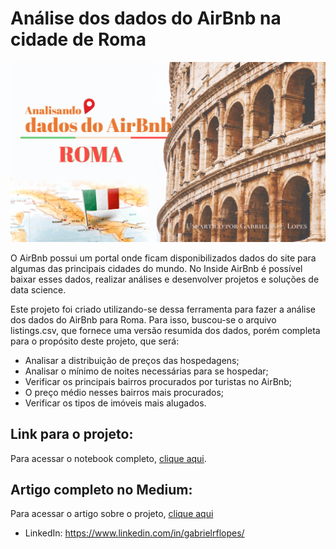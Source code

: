 # Análise dos dados do AirBnb na cidade de Roma

<p align="center">
  <img src="Facebook post - 3capa (1).png" >
</p>

O AirBnb possui um portal onde ficam disponibilizados dados do site para algumas das principais cidades do mundo. No Inside AirBnb é possível baixar esses dados, realizar análises e desenvolver projetos e soluções de data science.

Este projeto foi criado utilizando-se dessa ferramenta para fazer a análise dos dados do AirBnb para Roma. Para isso, buscou-se o arquivo listings.csv, que fornece uma versão resumida dos dados, porém completa para o propósito deste projeto, que será:

* Analisar a distribuição de preços das hospedagens;
* Analisar o mínimo de noites necessárias para se hospedar;
* Verificar os principais bairros procurados por turistas no AirBnb;
* O preço médio nesses bairros mais procurados;
* Verificar os tipos de imóveis mais alugados.

## Link para o projeto:

Para acessar o notebook completo, [clique aqui](https://github.com/gabrielrflopes/Rome_Airbnb_Data_Analysis/blob/main/Analisando_os_Dados_do_AirBnb_Roma.ipynb).

## Artigo completo no Medium:

Para acessar o artigo sobre o projeto, [clique aqui](https://medium.com/@grflopes/analisando-os-dados-do-airbnb-na-cidade-de-roma-4ee6af13bbdc)

* LinkedIn: https://www.linkedin.com/in/gabrielrflopes/
